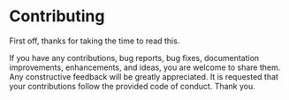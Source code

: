 # Contributing 
First off, thanks for taking the time to read this.

If you have any contributions, bug reports, bug fixes, documentation improvements, enhancements, and ideas, you are welcome to share them. 
Any constructive feedback will be greatly appreciated.
It is requested that your contributions follow the provided code of conduct. Thank you.
